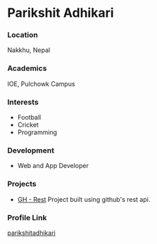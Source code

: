 # Parikshit Adhikari

### Location

Nakkhu, Nepal

### Academics

IOE, Pulchowk Campus

### Interests

- Football
- Cricket
- Programming

### Development

- Web and App Developer

### Projects

- [GH - Rest](https://github.com/parikshitadhikari/gh-rest) Project built using github's rest api.

### Profile Link

[parikshitadhikari](https://github.com/parikshitadhikari)